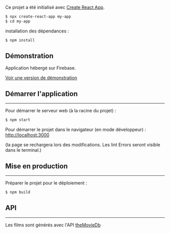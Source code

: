 Ce projet a été initialisé avec [Create React App](https://github.com/facebook/create-react-app).

```sh
$ npx create-react-app my-app
$ cd my-app
```
installation des dépendances :
```sh
$ npm install
```
## Démonstration

Application hébergé sur Firebase.

[Voir une version de démonstration](https://netflix-clone-e9230.web.app/)


## Démarrer l'application
***

Pour démarrer le serveur web (à la racine du projet) :
```sh
$ npm start
```

Pour démarrer le projet dans le navigateur (en mode développeur) :
[http://localhost:3000](http://localhost:3000)

(la page se rechargera lors des modifications.
Les lint Errors seront visible dans le terminal.)

## Mise en production
***

Préparer le projet pour le déploiement :

```sh
$ npm build
```

## API
***

Les films sont générés avec l'API
[theMovieDb](https://www.themoviedb.org/)



